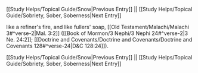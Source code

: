 [[Study Helps/Topical Guide/Snow|Previous Entry]]  ||  [[Study Helps/Topical Guide/Sobriety, Sober, Soberness|Next Entry]]

 like a refiner's fire, and like fullers' soap, [[Old Testament/Malachi/Malachi 3#^verse-2|Mal. 3:2]] ([[Book of Mormon/3 Nephi/3 Nephi 24#^verse-2|3 Ne. 24:2]]; [[Doctrine and Covenants/Doctrine and Covenants/Doctrine and Covenants 128#^verse-24|D&C 128:24]]).

[[Study Helps/Topical Guide/Snow|Previous Entry]]  ||  [[Study Helps/Topical Guide/Sobriety, Sober, Soberness|Next Entry]]